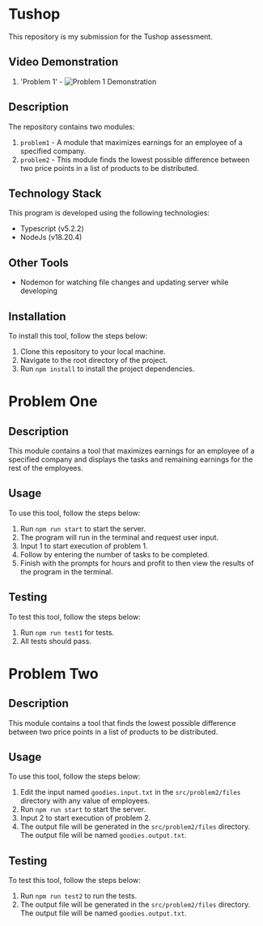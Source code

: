 # Tushop

This repository is my submission for the Tushop assessment.

## Video Demonstration

1. 'Problem 1' - ![Problem 1 Demonstration](https://www.loom.com/share/16550eee210a4ccba3c0c607322116a2)



## Description

The repository contains two modules:

1. `problem1` - A module that maximizes earnings for an employee of a specified company.
2. `problem2` - This module finds the lowest possible difference between two price points in a list of products to be distributed.

## Technology Stack

This program is developed using the following technologies:

- Typescript (v5.2.2)
- NodeJs (v18.20.4)

## Other Tools

- Nodemon for watching file changes and updating server while developing

## Installation

To install this tool, follow the steps below:

1. Clone this repository to your local machine.
2. Navigate to the root directory of the project.
3. Run `npm install` to install the project dependencies.

# Problem One

## Description

This module contains a tool that maximizes earnings for an employee of a specified company and displays the tasks and remaining earnings for the rest of the employees.


## Usage

To use this tool, follow the steps below:

1. Run `npm run start` to start the server.
2. The program will run in the terminal and request user input.
3. Input 1 to start execution of problem 1.
4. Follow by entering the number of tasks to be completed.
5. Finish with the prompts for hours and profit to then view the results of the program in the terminal.

## Testing

To test this tool, follow the steps below:

1. Run `npm run test1` for tests.
2. All tests should pass.


# Problem Two

## Description

This module contains a tool that finds the lowest possible difference between two price points in a list of products to be distributed.


## Usage

To use this tool, follow the steps below:

1. Edit the input named `goodies.input.txt` in the `src/problem2/files` directory with any value of employees.
2. Run `npm run start` to start the server.
3. Input 2 to start execution of problem 2.
4. The output file will be generated in the `src/problem2/files` directory. The output file will be named `goodies.output.txt`.

## Testing

To test this tool, follow the steps below:

1. Run `npm run test2` to run the tests.
2. The output file will be generated in the `src/problem2/files` directory. The output file will be named `goodies.output.txt`.
